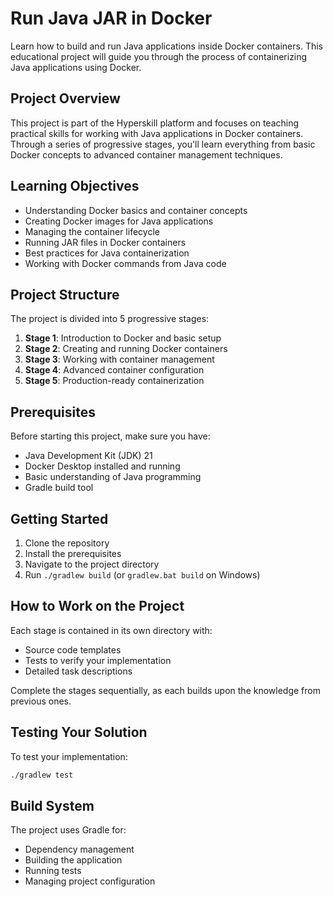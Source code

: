 # Run Java JAR in Docker

Learn how to build and run Java applications inside Docker containers. This educational project will guide you through the process of containerizing Java applications using Docker.

## Project Overview

This project is part of the Hyperskill platform and focuses on teaching practical skills for working with Java applications in Docker containers. Through a series of progressive stages, you'll learn everything from basic Docker concepts to advanced container management techniques.

## Learning Objectives

- Understanding Docker basics and container concepts
- Creating Docker images for Java applications
- Managing the container lifecycle
- Running JAR files in Docker containers
- Best practices for Java containerization
- Working with Docker commands from Java code

## Project Structure

The project is divided into 5 progressive stages:

1. **Stage 1**: Introduction to Docker and basic setup
2. **Stage 2**: Creating and running Docker containers
3. **Stage 3**: Working with container management
4. **Stage 4**: Advanced container configuration
5. **Stage 5**: Production-ready containerization

## Prerequisites

Before starting this project, make sure you have:

- Java Development Kit (JDK) 21
- Docker Desktop installed and running
- Basic understanding of Java programming
- Gradle build tool

## Getting Started

1. Clone the repository
2. Install the prerequisites
3. Navigate to the project directory
4. Run `./gradlew build` (or `gradlew.bat build` on Windows)

## How to Work on the Project

Each stage is contained in its own directory with:
- Source code templates
- Tests to verify your implementation
- Detailed task descriptions

Complete the stages sequentially, as each builds upon the knowledge from previous ones.

## Testing Your Solution

To test your implementation:

```bash
./gradlew test
```

## Build System

The project uses Gradle for:
- Dependency management
- Building the application
- Running tests
- Managing project configuration
